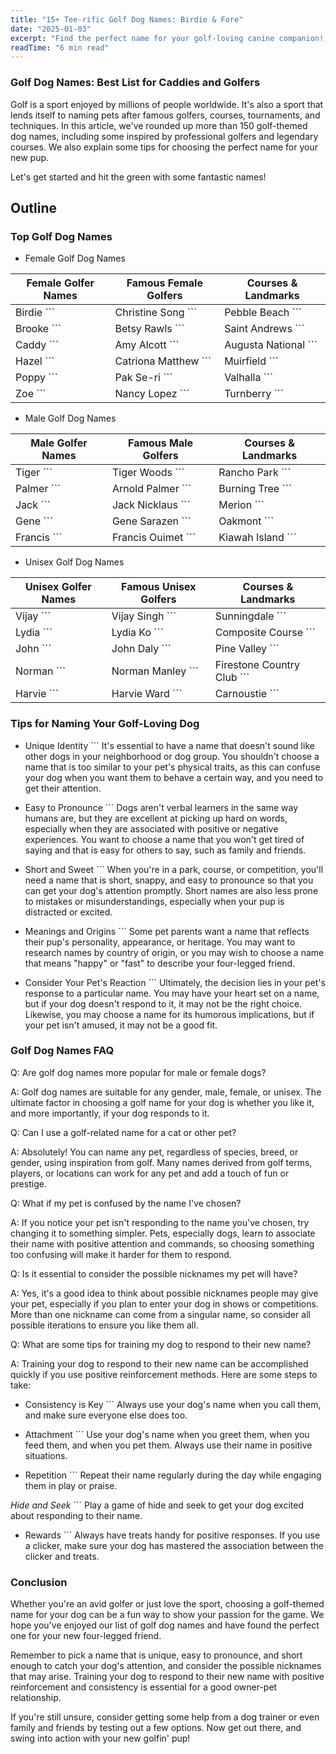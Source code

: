 ```yaml
---
title: "15+ Tee-rific Golf Dog Names: Birdie & Fore"
date: "2025-01-03"
excerpt: "Find the perfect name for your golf-loving canine companion! Explore our list of 15+ tee-rific golf dog names, inspired by the world of golf."
readTime: "6 min read"
---
```


### Golf Dog Names: Best List for Caddies and Golfers 

Golf is a sport enjoyed by millions of people worldwide. It's also a sport that lends itself to naming pets after famous golfers, courses, tournaments, and techniques. In this article, we've rounded up more than 150 golf-themed dog names, including some inspired by professional golfers and legendary courses. We also explain some tips for choosing the perfect name for your new pup. 

Let's get started and hit the green with some fantastic names! 

## Outline

### Top Golf Dog Names

- Female Golf Dog Names 

| Female Golfer Names | Famous Female Golfers | Courses & Landmarks |
| ----- | ----- | ----- |
| Birdie ``` | Christine Song ``` | Pebble Beach ``` |
| Brooke ``` | Betsy Rawls ``` | Saint Andrews ``` |
| Caddy ``` | Amy Alcott ``` | Augusta National ``` |
|Hazel ``` | Catriona Matthew ``` | Muirfield ``` |
| Poppy ``` | Pak Se-ri ``` | Valhalla ``` |
| Zoe ``` | Nancy Lopez ``` | Turnberry ``` |

- Male Golf Dog Names 

| Male Golfer Names | Famous Male Golfers | Courses & Landmarks |
| ----- | ----- | ----- |
| Tiger ``` | Tiger Woods ``` | Rancho Park ``` |
| Palmer ``` | Arnold Palmer ``` | Burning Tree ``` |
| Jack ``` | Jack Nicklaus ``` | Merion ``` |
| Gene ``` | Gene Sarazen ``` | Oakmont ``` |
| Francis ``` | Francis Ouimet ``` | Kiawah Island ``` |

- Unisex Golf Dog Names 

| Unisex Golfer Names | Famous Unisex Golfers | Courses & Landmarks |
| ----- | ----- | ----- |
| Vijay ``` | Vijay Singh ``` | Sunningdale ``` |
| Lydia ``` | Lydia Ko ``` |Composite Course ``` |
| John ``` | John Daly ``` | Pine Valley ``` |
| Norman ``` | Norman Manley ``` | Firestone Country Club ``` |
| Harvie ``` | Harvie Ward ``` | Carnoustie ``` |

### Tips for Naming Your Golf-Loving Dog

- Unique Identity ```
It's essential to have a name that doesn't sound like other dogs in your neighborhood or dog group. You shouldn't choose a name that is too similar to your pet's physical traits, as this can confuse your dog when you want them to behave a certain way, and you need to get their attention. 

- Easy to Pronounce ```
Dogs aren't verbal learners in the same way humans are, but they are excellent at picking up hard on words, especially when they are associated with positive or negative experiences. You want to choose a name that you won't get tired of saying and that is easy for others to say, such as family and friends. 

- Short and Sweet ```
When you're in a park, course, or competition, you'll need a name that is short, snappy, and easy to pronounce so that you can get your dog's attention promptly. Short names are also less prone to mistakes or misunderstandings, especially when your pup is distracted or excited. 

- Meanings and Origins ```
Some pet parents want a name that reflects their pup's personality, appearance, or heritage. You may want to research names by country of origin, or you may wish to choose a name that means "happy" or "fast" to describe your four-legged friend. 

- Consider Your Pet's Reaction ```
Ultimately, the decision lies in your pet's response to a particular name. You may have your heart set on a name, but if your dog doesn't respond to it, it may not be the right choice. Likewise, you may choose a name for its humorous implications, but if your pet isn't amused, it may not be a good fit. 

### Golf Dog Names FAQ 

Q: Are golf dog names more popular for male or female dogs? 

A: Golf dog names are suitable for any gender, male, female, or unisex. The ultimate factor in choosing a golf name for your dog is whether you like it, and more importantly, if your dog responds to it. 

Q: Can I use a golf-related name for a cat or other pet? 

A: Absolutely! You can name any pet, regardless of species, breed, or gender, using inspiration from golf. Many names derived from golf terms, players, or locations can work for any pet and add a touch of fun or prestige. 

Q: What if my pet is confused by the name I've chosen? 

A: If you notice your pet isn't responding to the name you've chosen, try changing it to something simpler. Pets, especially dogs, learn to associate their name with positive attention and commands, so choosing something too confusing will make it harder for them to respond. 

Q: Is it essential to consider the possible nicknames my pet will have? 

A: Yes, it's a good idea to think about possible nicknames people may give your pet, especially if you plan to enter your dog in shows or competitions. More than one nickname can come from a singular name, so consider all possible iterations to ensure you like them all. 

Q: What are some tips for training my dog to respond to their new name? 

A: Training your dog to respond to their new name can be accomplished quickly if you use positive reinforcement methods. Here are some steps to take: 

- Consistency is Key ```
Always use your dog's name when you call them, and make sure everyone else does too. 

- Attachment ```
Use your dog's name when you greet them, when you feed them, and when you pet them. Always use their name in positive situations. 

- Repetition ```
Repeat their name regularly during the day while engaging them in play or praise. 

*Hide and Seek* ```
Play a game of hide and seek to get your dog excited about responding to their name. 

- Rewards ```
Always have treats handy for positive responses. If you use a clicker, make sure your dog has mastered the association between the clicker and treats. 

### Conclusion 

Whether you're an avid golfer or just love the sport, choosing a golf-themed name for your dog can be a fun way to show your passion for the game. We hope you've enjoyed our list of golf dog names and have found the perfect one for your new four-legged friend. 

Remember to pick a name that is unique, easy to pronounce, and short enough to catch your dog's attention, and consider the possible nicknames that may arise. Training your dog to respond to their new name with positive reinforcement and consistency is essential for a good owner-pet relationship. 

If you're still unsure, consider getting some help from a dog trainer or even family and friends by testing out a few options. Now get out there, and swing into action with your new golfin' pup!